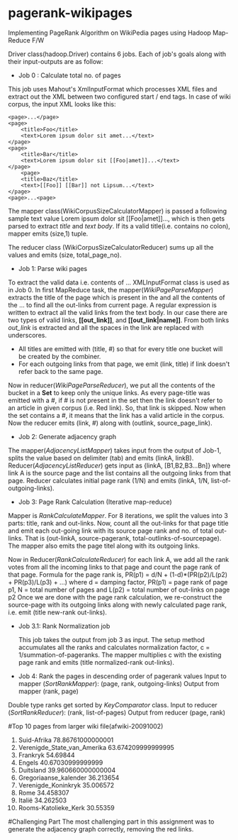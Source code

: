 # pagerank-wikipages
Implementing PageRank Algorithm on WikiPedia pages using Hadoop Map-Reduce F/W

Driver class(hadoop.Driver) contains 6 jobs. Each of job's goals along with their input-outputs are as follow:

- Job 0 : Calculate total no. of pages

This job uses Mahout's	XmlInputFormat	which	processes	XML	files	and	extract	out	the	XML	between	two	configured	start	/	end	tags.
In case of wiki corpus, the input XML looks like this:

    <page>...</page>
    <page>
        <title>Foo</title>
        <text>Lorem ipsum dolor sit amet...</text>
    </page>
    <page>
        <title>Bar</title>
        <text>Lorem ipsum dolor sit [[Foo|amet]]...</text>
    </page>
        <page>
        <title>Baz</title>
        <text>[[Foo]] [[Bar]] not Lipsum...</text>
    </page>
    <page>...<page>
    
 The mapper class(WikiCorpusSizeCalculatorMapper) is passed a following sample text value  <page><title>Bar</title><text>Lorem ipsum dolor sit [[Foo|amet]]...</text></page>, which is then gets parsed to extract _title_ and _text body_. If its a valid title(i.e. contains no colon), mapper emits (size,1) tuple.
   
The reducer class (WikiCorpusSizeCalculatorReducer) sums up all the values and emits (size, total_page_no).
   
- Job 1: Parse wiki pages

To extract the valid data i.e. contents of <page> ... </page> XMLInputFormat class is used as in Job 0. In first MapReduce task, the mapper(*WikiPageParseMapper*) extracts the title of the page which is present in the <title> ... </title> and 
all the contents of the <text> ... </text> to find all the out-links from current page. A regular expression is written to extract all the valid links from the text body. In our case there are two types of valid links, **[[out_link]]**, and **[[out_link|name]]**. 
From both links *out_link* is extracted and all the spaces in the link are replaced with underscores. 
  - All titles are emitted with (title, #) so that for every title one bucket will be created by the combiner. 
  - For each outgoing links from that page, we emit (link, title) if link doesn't refer back to the same page.
  
Now in reducer(*WikiPageParseReducer*), we put all the contents of the bucket in a **Set** to keep only the unique links. 
As every page-title was emitted with a #, if # is not present in the set then the link doesn't refer to an article in given corpus (i.e. Red link). So, that link is skipped.
Now when the set contains a #, it means that the link has a valid article in the corpus. Now the reducer emits (link, #) along with (outlink, source_page_link).

- Job 2: Generate adjacency graph

The mapper(*AdjacencyListMapper*) takes input from the output of Job-1, splits the value based on delimiter (tab) and emits (linkA, linkB).
Reducer(*AdjacencyListReducer*) gets input as {linkA, [B1,B2,B3...Bn]} where link A is the source page and the list contains all the outgoing links from that page. Reducer calculates initial page rank (1/N) and emits (linkA, 1/N, list-of-outgoing-links).

- Job 3: Page Rank Calculation (Iterative map-reduce)

Mapper is *RankCalculateMapper*. For 8 iterations, we split the values into 3 parts: title, rank and out-links. Now, count all the out-links for that page title and emit each out-going link with its source page rank and no. of total out-links. 
That is (out-linkA, source-pagerank, total-outlinks-of-sourcepage). The mapper also emits the page titel along with its outgoing links.

Now in Reducer(*RankCalculateReducer*) for each link A, we add all the rank votes from all the incoming links to that page and count the page rank of that page. Formula for the page rank is,
PR(p1) = d/N + (1-d)*(PR(p2)/L(p2) + PR(p3)/L(p3) + ...) where
        d = damping factor,
        PR(p1) = page rank of page p1,
        N = total number of pages and 
        L(p2) = total number of out-links on page p2
Once we are done with the page rank calculation, we re-construct the source-page with its outgoing links along with newly calculated page rank, i.e. emit (title new-rank out-links).

  - Job 3.1: Rank Normalization job
  
    This job takes the output from job 3 as input. The setup method accumulates all the ranks and calculates normalization         factor, c = 1/summation-of-pageranks. The mapper multiplies c with the existing page rank and emits (title normalized-rank     out-links).
  
- Job 4: Rank the pages in descending order of pagerank values 
 Input to mapper (*SortRankMapper*): (page, rank, outgoing-links)
 Output from mapper (rank, page)
 
 Double type ranks get sorted by *KeyComparator* class.
 Input to reducer (*SortRankReducer*): (rank, list-of-pages) 
 Output from reducer (page, rank)

#Top 10 pages from larger wiki file(afwiki-20091002)
1. Suid-Afrika	78.86761000000001
2. Verenigde_State_van_Amerika	63.674209999999995
3. Frankryk	54.69844
4. Engels	40.67030999999999
5. Duitsland	39.960660000000004
6. Gregoriaanse_kalender	36.213654
7. Verenigde_Koninkryk	35.006572
8. Rome	34.458307
9. Italië	34.262503
10. Rooms-Katolieke_Kerk	30.55359

#Challenging Part
The most challenging part in this assignment was to generate the adjacency graph correctly, removing the red links.

 

